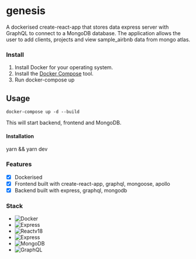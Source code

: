 # genesis

A dockerised create-react-app that stores data express server with GraphQL to connect to a MongoDB database. The application allows the user to add clients, projects and view sample_airbnb data from mongo atlas.

### Install

1. Install Docker for your operating system.
2. Install the [Docker Compose](https://docs.docker.com/compose/install/) tool.
3. Run docker-compose up

## Usage

```
docker-compose up -d --build
```

This will start backend, frontend and MongoDB.

#### Installation

yarn && yarn dev

### Features

- [x] Dockerised
- [x] Frontend built with create-react-app, graphql, mongoose, apollo
- [x] Backend built with express, graphql, mongodb

### Stack

- ![Docker](https://img.shields.io/badge/-Docker-%23232F3E?logo=Docker)
- ![Express](https://img.shields.io/badge/-Express-%23232F3E?logo=Express)
- ![Reactv18](https://img.shields.io/badge/-React%20v18-%23232F3E?logo=React)
- ![Express](https://img.shields.io/badge/-Express-%23232F3E?logo=Express)
- ![MongoDB](https://img.shields.io/badge/-MongoDB-%23232F3E?logo=MongoDB)
- ![GraphQL](https://img.shields.io/badge/-GraphQL-%23232F3E?logo=GraphQL)
```
